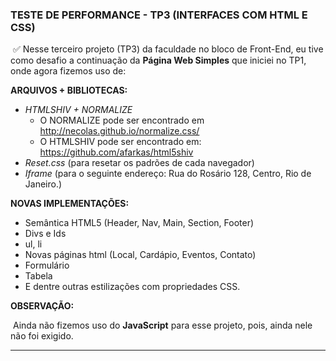 ###  TESTE DE PERFORMANCE - TP3 (INTERFACES COM HTML E CSS)

​			:white_check_mark: Nesse terceiro projeto (TP3) da faculdade no bloco de Front-End, eu tive como desafio a continuação da **Página Web Simples** que iniciei no TP1, onde agora fizemos uso de:

**ARQUIVOS + BIBLIOTECAS:**

* *HTMLSHIV + NORMALIZE*
  * O NORMALIZE pode ser encontrado em http://necolas.github.io/normalize.css/
  * O HTMLSHIV pode ser encontrado em: https://github.com/afarkas/html5shiv
* *Reset.css* (para resetar os padrões de cada navegador)
* *Iframe* (para o seguinte endereço: Rua do Rosário 128, Centro, Rio de Janeiro.)



**NOVAS IMPLEMENTAÇÕES:**

* Semântica HTML5 (Header, Nav, Main, Section, Footer)
* Divs e Ids
* ul, li
* Novas páginas html (Local, Cardápio, Eventos, Contato)
* Formulário
* Tabela
* E dentre outras estilizações com propriedades CSS.

**OBSERVAÇÃO:**

​		Ainda não fizemos uso do **JavaScript** para esse projeto, pois, ainda nele não foi exigido.

------

